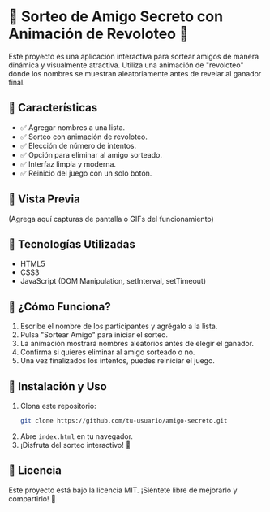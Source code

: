 # 🎉 Sorteo de Amigo Secreto con Animación de Revoloteo 🎊

Este proyecto es una aplicación interactiva para sortear amigos de manera dinámica y visualmente atractiva. Utiliza una animación de "revoloteo" donde los nombres se muestran aleatoriamente antes de revelar al ganador final.

## 🚀 Características
- ✅ Agregar nombres a una lista.
- ✅ Sorteo con animación de revoloteo.
- ✅ Elección de número de intentos.
- ✅ Opción para eliminar al amigo sorteado.
- ✅ Interfaz limpia y moderna.
- ✅ Reinicio del juego con un solo botón.

## 📸 Vista Previa
(Agrega aquí capturas de pantalla o GIFs del funcionamiento)

## 🔧 Tecnologías Utilizadas
- HTML5
- CSS3
- JavaScript (DOM Manipulation, setInterval, setTimeout)

## 🎥 ¿Cómo Funciona?
1. Escribe el nombre de los participantes y agrégalo a la lista.
2. Pulsa "Sortear Amigo" para iniciar el sorteo.
3. La animación mostrará nombres aleatorios antes de elegir el ganador.
4. Confirma si quieres eliminar al amigo sorteado o no.
5. Una vez finalizados los intentos, puedes reiniciar el juego.

## 📌 Instalación y Uso
1. Clona este repositorio:
   ```sh
   git clone https://github.com/tu-usuario/amigo-secreto.git
   ```
2. Abre `index.html` en tu navegador.
3. ¡Disfruta del sorteo interactivo! 🎈

## 📜 Licencia
Este proyecto está bajo la licencia MIT. ¡Siéntete libre de mejorarlo y compartirlo! 🚀

